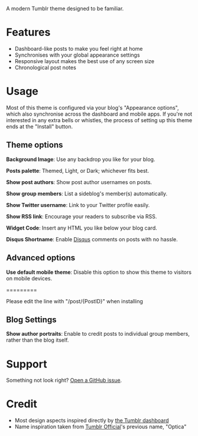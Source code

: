 A modern Tumblr theme designed to be familiar.

# Features

- Dashboard-like posts to make you feel right at home
- Synchronises with your global appearance settings
- Responsive layout makes the best use of any screen size
- Chronological post notes 

# Usage

Most of this theme is configured via your blog's "Appearance options", which also synchronise across the dashboard and mobile apps. If you're not interested in any extra bells or whistles, the process of setting up this theme ends at the "Install" button.

## Theme options

**Background Image**: Use any backdrop you like for your blog.

**Posts palette**: Themed, Light, or Dark; whichever fits best.

**Show post authors**: Show post author usernames on posts.

**Show group members**: List a sideblog's member(s) automatically.

**Show Twitter username**: Link to your Twitter profile easily.

**Show RSS link**: Encourage your readers to subscribe via RSS.

**Widget Code**: Insert any HTML you like below your blog card.

**Disqus Shortname**: Enable [Disqus](https://disqus.com/) comments on posts with no hassle.

## Advanced options

**Use default mobile theme**: Disable this option to show this theme to visitors on mobile devices.

=========

Please edit the line with "<web>/post/{PostID}" when installing

## Blog Settings

**Show author portraits**: Enable to credit posts to individual group members, rather than the blog itself.

# Support

Something not look right? [Open a GitHub issue](https://github.com/AprilSylph/Vision/issues/new).

# Credit

- Most design aspects inspired directly by [the Tumblr dashboard](https://www.tumblr.com/dashboard)
- Name inspiration taken from [Tumblr Official](https://www.tumblr.com/theme/37310)'s previous name, "Optica"
